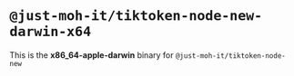 # `@just-moh-it/tiktoken-node-new-darwin-x64`

This is the **x86_64-apple-darwin** binary for `@just-moh-it/tiktoken-node-new`
